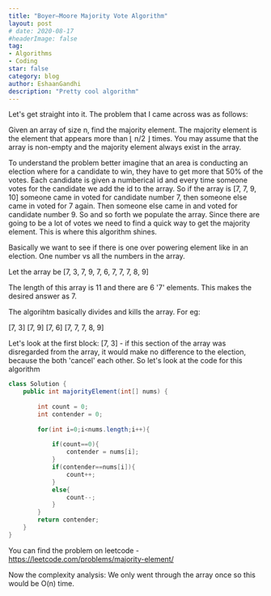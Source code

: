 ```yaml
---
title: "Boyer–Moore Majority Vote Algorithm"
layout: post
# date: 2020-08-17
#headerImage: false
tag:
- Algorithms
- Coding
star: false
category: blog
author: EshaanGandhi 
description: "Pretty cool algorithm"
---
```

Let's get straight into it. The problem that I came across was as follows:

Given an array of size n, find the majority element. The majority element is the element that appears more than ⌊ n/2 ⌋ times.
You may assume that the array is non-empty and the majority element always exist in the array.

To understand the problem better imagine that an area is conducting an election where for a candidate to win, they have to get more that 50% of the votes. Each candidate is given a numberical id and every time someone votes for the candidate we add the id to the array. So if the array is [7, 7, 9, 10] someone came in voted for candidate number 7, then someone else came in voted for 7 again. Then someone else came in and voted for candidate number 9. So and so forth we populate the array. Since there are going to be a lot of votes we need to find a quick way to get the majority element. This is where this algorithm shines.

Basically we want to see if there is one over powering element like in an election. One number vs all the numbers in the array.

Let the array be
[7, 3, 7, 9, 7, 6, 7, 7, 7, 8, 9]

The length of this array is 11 and there are 6 '7' elements. This makes the desired answer as 7.

The algorihtm basically divides and kills the array. For eg:

[7, 3] [7, 9] [7, 6] [7, 7, 7, 8, 9]

Let's look at the first block: [7, 3] - if this section of the array was disregarded from the array, it would make no difference to the election, because the both 'cancel' each other. So let's look at the code for this algorithm

~~~java
class Solution {
    public int majorityElement(int[] nums) {
        
        int count = 0;
        int contender = 0;
        
        for(int i=0;i<nums.length;i++){
            
            if(count==0){
                contender = nums[i];
            }
            if(contender==nums[i]){
                count++;
            }
            else{
                count--;
            }
        }
        return contender;
    }
}
~~~

You can find the problem on leetcode - <https://leetcode.com/problems/majority-element/>

Now the complexity analysis: We only went through the array once so this would be O(n) time.